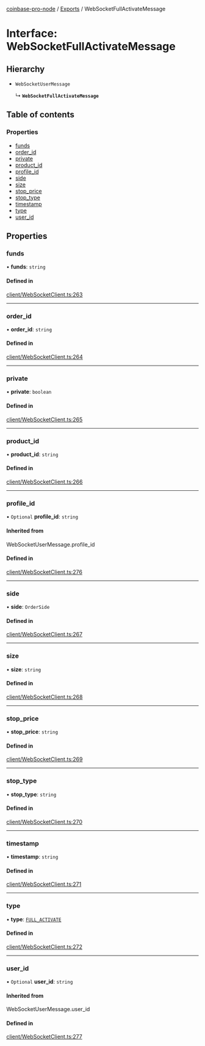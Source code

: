 [coinbase-pro-node](../README.md) / [Exports](../modules.md) / WebSocketFullActivateMessage

# Interface: WebSocketFullActivateMessage

## Hierarchy

- `WebSocketUserMessage`

  ↳ **`WebSocketFullActivateMessage`**

## Table of contents

### Properties

- [funds](WebSocketFullActivateMessage.md#funds)
- [order_id](WebSocketFullActivateMessage.md#order_id)
- [private](WebSocketFullActivateMessage.md#private)
- [product_id](WebSocketFullActivateMessage.md#product_id)
- [profile_id](WebSocketFullActivateMessage.md#profile_id)
- [side](WebSocketFullActivateMessage.md#side)
- [size](WebSocketFullActivateMessage.md#size)
- [stop_price](WebSocketFullActivateMessage.md#stop_price)
- [stop_type](WebSocketFullActivateMessage.md#stop_type)
- [timestamp](WebSocketFullActivateMessage.md#timestamp)
- [type](WebSocketFullActivateMessage.md#type)
- [user_id](WebSocketFullActivateMessage.md#user_id)

## Properties

### funds

• **funds**: `string`

#### Defined in

[client/WebSocketClient.ts:263](https://github.com/bennycode/coinbase-pro-node/blob/7770f03/src/client/WebSocketClient.ts#L263)

---

### order_id

• **order_id**: `string`

#### Defined in

[client/WebSocketClient.ts:264](https://github.com/bennycode/coinbase-pro-node/blob/7770f03/src/client/WebSocketClient.ts#L264)

---

### private

• **private**: `boolean`

#### Defined in

[client/WebSocketClient.ts:265](https://github.com/bennycode/coinbase-pro-node/blob/7770f03/src/client/WebSocketClient.ts#L265)

---

### product_id

• **product_id**: `string`

#### Defined in

[client/WebSocketClient.ts:266](https://github.com/bennycode/coinbase-pro-node/blob/7770f03/src/client/WebSocketClient.ts#L266)

---

### profile_id

• `Optional` **profile_id**: `string`

#### Inherited from

WebSocketUserMessage.profile_id

#### Defined in

[client/WebSocketClient.ts:276](https://github.com/bennycode/coinbase-pro-node/blob/7770f03/src/client/WebSocketClient.ts#L276)

---

### side

• **side**: `OrderSide`

#### Defined in

[client/WebSocketClient.ts:267](https://github.com/bennycode/coinbase-pro-node/blob/7770f03/src/client/WebSocketClient.ts#L267)

---

### size

• **size**: `string`

#### Defined in

[client/WebSocketClient.ts:268](https://github.com/bennycode/coinbase-pro-node/blob/7770f03/src/client/WebSocketClient.ts#L268)

---

### stop_price

• **stop_price**: `string`

#### Defined in

[client/WebSocketClient.ts:269](https://github.com/bennycode/coinbase-pro-node/blob/7770f03/src/client/WebSocketClient.ts#L269)

---

### stop_type

• **stop_type**: `string`

#### Defined in

[client/WebSocketClient.ts:270](https://github.com/bennycode/coinbase-pro-node/blob/7770f03/src/client/WebSocketClient.ts#L270)

---

### timestamp

• **timestamp**: `string`

#### Defined in

[client/WebSocketClient.ts:271](https://github.com/bennycode/coinbase-pro-node/blob/7770f03/src/client/WebSocketClient.ts#L271)

---

### type

• **type**: [`FULL_ACTIVATE`](../enums/WebSocketResponseType.md#full_activate)

#### Defined in

[client/WebSocketClient.ts:272](https://github.com/bennycode/coinbase-pro-node/blob/7770f03/src/client/WebSocketClient.ts#L272)

---

### user_id

• `Optional` **user_id**: `string`

#### Inherited from

WebSocketUserMessage.user_id

#### Defined in

[client/WebSocketClient.ts:277](https://github.com/bennycode/coinbase-pro-node/blob/7770f03/src/client/WebSocketClient.ts#L277)
